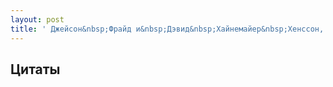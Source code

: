 ```yaml
--- 
layout: post
title: ' Джейсон&nbsp;Фрайд и&nbsp;Дэвид&nbsp;Хайнемайер&nbsp;Хенссон, “Не сходите с ума на работе”'
---
```


## Цитаты
